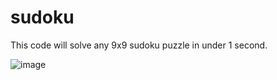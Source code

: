 # sudoku
This code will solve any 9x9 sudoku puzzle in under 1 second.

![image](https://user-images.githubusercontent.com/70921858/93497364-57577900-f8de-11ea-93b0-1339c5f0e303.png)

